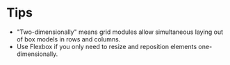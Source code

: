 # Tips

- "Two-dimensionally" means grid modules allow simultaneous laying out of box models in rows and columns.
- Use Flexbox if you only need to resize and reposition elements one-dimensionally.
